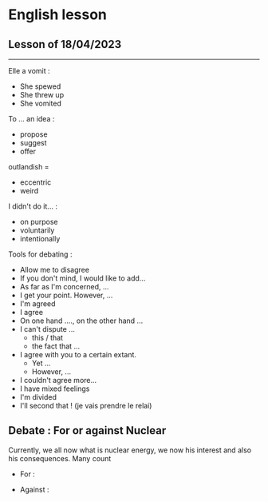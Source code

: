 # English lesson

## Lesson of 18/04/2023
---

Elle a vomit :
- She spewed
- She threw up
- She vomited

To ... an idea :
- propose
- suggest
- offer

outlandish = 
- eccentric
- weird

I didn't do it... :
- on purpose
- voluntarily
- intentionally

Tools for debating :
- Allow me to disagree
- If you don't mind, I would like to add...
- As far as I'm concerned, ...
- I get your point. However, ...
- I'm agreed
- I agree
- On one hand ...., on the other hand ...
- I can't dispute ...
	- this / that
	- the fact that ...
- I agree with you to a certain extant.
	- Yet ...
	- However, ...
- I couldn't agree more...
- I have mixed feelings
- I'm divided
- I'll second that ! (je vais prendre le relai)

## Debate : For or against Nuclear

Currently, we all now what is nuclear energy, we now his interest and also his consequences. Many count

- For :


- Against :


